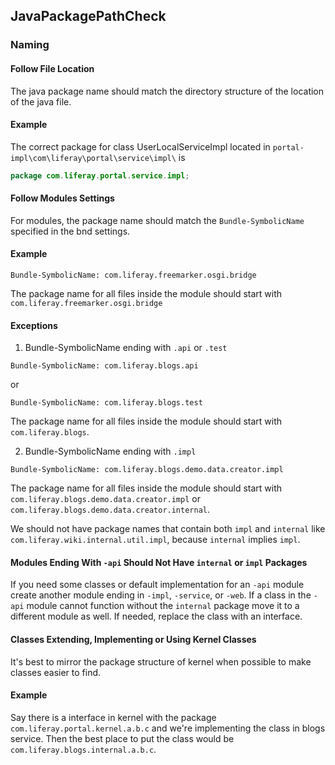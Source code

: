 ## JavaPackagePathCheck

### Naming

#### Follow File Location
The java package name should match the directory structure of the location of
the java file.

#### Example

The correct package for class UserLocalServiceImpl located in
`portal-impl\com\liferay\portal\service\impl\` is

```java
package com.liferay.portal.service.impl;
```

#### Follow Modules Settings
For modules, the package name should match the `Bundle-SymbolicName` specified
in the bnd settings.

#### Example

```
Bundle-SymbolicName: com.liferay.freemarker.osgi.bridge
```
The package name for all files inside the module should start with
`com.liferay.freemarker.osgi.bridge`

#### Exceptions

1. Bundle-SymbolicName ending with `.api` or `.test`

```
Bundle-SymbolicName: com.liferay.blogs.api
```
or
```
Bundle-SymbolicName: com.liferay.blogs.test
```

The package name for all files inside the module should start with
`com.liferay.blogs`.

2. Bundle-SymbolicName ending with `.impl`

```
Bundle-SymbolicName: com.liferay.blogs.demo.data.creator.impl
```

The package name for all files inside the module should start with
`com.liferay.blogs.demo.data.creator.impl` or
`com.liferay.blogs.demo.data.creator.internal`.

We should not have package names that contain both `impl` and `internal` like
`com.liferay.wiki.internal.util.impl`, because `internal` implies `impl`.

#### Modules Ending With `-api` Should Not Have `internal` or `impl` Packages

If you need some classes or default implementation for an `-api` module create
another module ending in `-impl`, `-service`, or `-web`. If a class in the
`-api` module cannot function without the `internal` package move it to a
different module as well. If needed, replace the class with an interface.

#### Classes Extending, Implementing or Using Kernel Classes

It's best to mirror the package structure of kernel when possible to make
classes easier to find.

#### Example

Say there is a interface in kernel with the package
`com.liferay.portal.kernel.a.b.c` and we're implementing the class in blogs
service. Then the best place to put the class would be
`com.liferay.blogs.internal.a.b.c`.